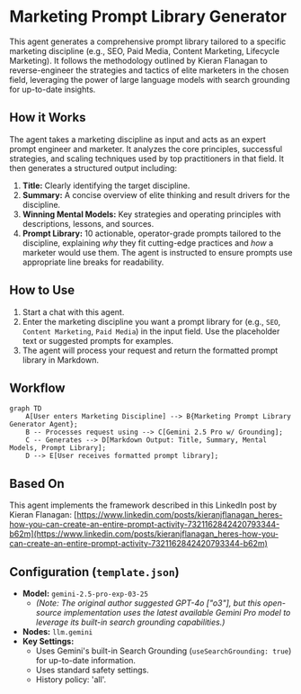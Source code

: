 # Marketing Prompt Library Generator

This agent generates a comprehensive prompt library tailored to a specific marketing discipline (e.g., SEO, Paid Media, Content Marketing, Lifecycle Marketing). It follows the methodology outlined by Kieran Flanagan to reverse-engineer the strategies and tactics of elite marketers in the chosen field, leveraging the power of large language models with search grounding for up-to-date insights.

## How it Works

The agent takes a marketing discipline as input and acts as an expert prompt engineer and marketer. It analyzes the core principles, successful strategies, and scaling techniques used by top practitioners in that field. It then generates a structured output including:

1.  **Title:** Clearly identifying the target discipline.
2.  **Summary:** A concise overview of elite thinking and result drivers for the discipline.
3.  **Winning Mental Models:** Key strategies and operating principles with descriptions, lessons, and sources.
4.  **Prompt Library:** 10 actionable, operator-grade prompts tailored to the discipline, explaining *why* they fit cutting-edge practices and *how* a marketer would use them. The agent is instructed to ensure prompts use appropriate line breaks for readability.

## How to Use

1.  Start a chat with this agent.
2.  Enter the marketing discipline you want a prompt library for (e.g., `SEO`, `Content Marketing`, `Paid Media`) in the input field. Use the placeholder text or suggested prompts for examples.
3.  The agent will process your request and return the formatted prompt library in Markdown.

## Workflow

```mermaid
graph TD
    A[User enters Marketing Discipline] --> B{Marketing Prompt Library Generator Agent};
    B -- Processes request using --> C[Gemini 2.5 Pro w/ Grounding];
    C -- Generates --> D[Markdown Output: Title, Summary, Mental Models, Prompt Library];
    D --> E[User receives formatted prompt library];
```

## Based On

This agent implements the framework described in this LinkedIn post by Kieran Flanagan:
[https://www.linkedin.com/posts/kieranjflanagan_heres-how-you-can-create-an-entire-prompt-activity-7321162842420793344-b62m](https://www.linkedin.com/posts/kieranjflanagan_heres-how-you-can-create-an-entire-prompt-activity-7321162842420793344-b62m)

## Configuration (`template.json`)

*   **Model:** `gemini-2.5-pro-exp-03-25`
    *   *(Note: The original author suggested GPT-4o ["o3"], but this open-source implementation uses the latest available Gemini Pro model to leverage its built-in search grounding capabilities.)*
*   **Nodes:** `llm.gemini`
*   **Key Settings:**
    *   Uses Gemini's built-in Search Grounding (`useSearchGrounding: true`) for up-to-date information.
    *   Uses standard safety settings.
    *   History policy: 'all'. 
